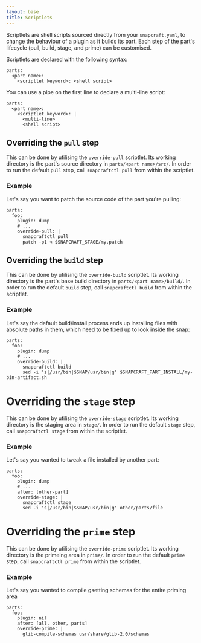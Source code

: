 ```yaml
---
layout: base
title: Scriptlets
---
```


Scriptlets are shell scripts sourced directly from your `snapcraft.yaml`, to change the behaviour of a plugin as it builds its part. Each step of the part's lifecycle (pull, build, stage, and prime) can be customised.

Scriptlets are declared with the following syntax:

    parts:
      <part name>:
        <scriptlet keyword>: <shell script>

You can use a pipe on the first line to declare a multi-line script:

    parts:
      <part name>:
        <scriptlet keyword>: |
          <multi-line>
          <shell script>

## Overriding the `pull` step

This can be done by utilising the `override-pull` scriptlet. Its working directory is the part's source directory in `parts/<part name>/src/`. In order to run the default `pull` step, call `snapcraftctl pull` from within the scriptlet.


### Example

Let's say you want to patch the source code of the part you're pulling:

```
parts:
  foo:
    plugin: dump
    # ...
    override-pull: |
      snapcraftctl pull
      patch -p1 < $SNAPCRAFT_STAGE/my.patch
```


## Overriding the `build` step

This can be done by utilising the `override-build` scriptlet. Its working directory is the part's base build directory in `parts/<part name>/build/`. In order to run the default `build` step, call `snapcraftctl build` from within the scriptlet.


### Example

Let's say the default build/install process ends up installing files with absolute paths in them, which need to be fixed up to look inside the snap:

```
parts:
  foo:
    plugin: dump
    # ...
    override-build: |
      snapcraftctl build
      sed -i 's|/usr/bin|$SNAP/usr/bin|g' $SNAPCRAFT_PART_INSTALL/my-bin-artifact.sh
```


# Overriding the `stage` step

This can be done by utilising the `override-stage` scriptlet. Its working directory is the staging area in `stage/`. In order to run the default `stage` step, call `snapcraftctl stage` from within the scriptlet.


### Example

Let's say you wanted to tweak a file installed by another part:

```
parts:
  foo:
    plugin: dump
    # ...
    after: [other-part]
    override-stage: |
      snapcraftctl stage
      sed -i 's|/usr/bin|$SNAP/usr/bin|g' other/parts/file
```


# Overriding the `prime` step

This can be done by utilising the `override-prime` scriptlet. Its working directory is the primeing area in `prime/`. In order to run the default `prime` step, call `snapcraftctl prime` from within the scriptlet.


### Example

Let's say you wanted to compile gsetting schemas for the entire priming area

```
parts:
  foo:
    plugin: nil
    after: [all, other, parts]
    override-prime: |
      glib-compile-schemas usr/share/glib-2.0/schemas
```
